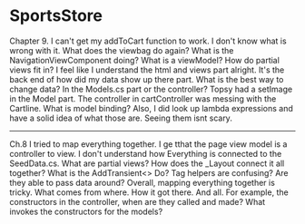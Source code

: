 # SportsStore
Chapter 9.
I can't get my addToCart function to work. I don't know what is wrong with it.
What does the viewbag do again?
What is the NavigationViewComponent doing?
What is a viewModel?
How do partial views fit in? I feel like I understand the html and views part alright. It's the back end of how did my data show up there part.
What is the best way to change data? In the Models.cs part or the controller? Topsy had a setImage in the Model part. The controller in cartController was messing with the Cartline.
What is model binding?
Also, I did look up lambda expressions and have a solid idea of what those are. Seeing them isnt scary.



-----------------------------------------------------------------------------------------------------------------------------------------
Ch.8
I tried to map everything together. I ge tthat the page view model is a controller to view. I don't understand how Everything is connected to the SeedData.cs.
What are partial views? How does the _Layout connect it all together?
What is the AddTransient<> Do? 
Tag helpers are confusing? Are they able to pass data around?
Overall, mapping everything together is tricky. What comes from where. How it got there. And all. For example, the constructors in the controller, when are they called and made? What invokes the constructors for the models?
